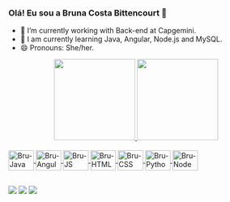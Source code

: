 ### Olá! Eu sou a Bruna Costa Bittencourt 👋

- 🔭 I’m currently working with Back-end at Capgemini.
- 🌱 I am currently learning Java, Angular, Node.js and MySQL.
- 😄 Pronouns: She/her.

<div align="center">
  <a href="https://github.com/brunacostta">
  <img height="160em" src="https://github-readme-stats.vercel.app/api?username=brunacostta&show_icons=true&theme=dracula&include_all_commits=true&count_private=true"/>
  <img height="160em" src="https://github-readme-stats.vercel.app/api/top-langs/?username=brunacostta&layout=compact&langs_count=7&theme=dracula"/>
</div>
  <div style="display: inline_block"><br>
  <img align="center" alt="Bru-Java" height="40" width="50" src="https://cdn.jsdelivr.net/gh/devicons/devicon/icons/java/java-original-wordmark.svg" />
  <img align="center" alt="Bru-Angular" height="40" width="50" src="https://cdn.jsdelivr.net/gh/devicons/devicon/icons/angularjs/angularjs-original.svg" />
  <img align="center" alt="Bru-JS" height="40" width="50" src="https://cdn.jsdelivr.net/gh/devicons/devicon/icons/javascript/javascript-plain.svg" />
  <img align="center" alt="Bru-HTML" height="40" width="50" src="https://cdn.jsdelivr.net/gh/devicons/devicon/icons/html5/html5-plain-wordmark.svg" />
  <img align="center" alt="Bru-CSS" height="40" width="50" src="https://cdn.jsdelivr.net/gh/devicons/devicon/icons/css3/css3-plain-wordmark.svg" />
  <img align="center" alt="Bru-Python" height="40" width="50" src="https://cdn.jsdelivr.net/gh/devicons/devicon/icons/python/python-original-wordmark.svg" />
  <img align="center" alt="Bru-Node" height="40" width="50" src="https://cdn.jsdelivr.net/gh/devicons/devicon/icons/nodejs/nodejs-original.svg" />
</div>
  
   ##
 
<div> 
  <a href="https://instagram.com/bruna_costta" target="_blank"><img src="https://img.shields.io/badge/-Instagram-%23E4405F?style=for-the-badge&logo=instagram&logoColor=white" target="_blank"></a>
  <a href = "mailto:bruna.costta39@gmail.com"><img src="https://img.shields.io/badge/-Gmail-%23333?style=for-the-badge&logo=gmail&logoColor=white" target="_blank"></a>
  <a href="https://www.linkedin.com/in/bruna-costa-077525193/" target="_blank"><img src="https://img.shields.io/badge/-LinkedIn-%230077B5?style=for-the-badge&logo=linkedin&logoColor=white" target="_blank"></a> 

</div>
